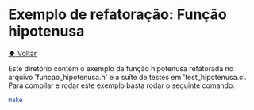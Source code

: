 # Exemplo de refatoração: Função hipotenusa

[:arrow_up: Voltar](https://github.com/Geofisicando/C-orientado-a-testes/blob/main/slides/README.md#aula-7---o-que-%C3%A9-refatora%C3%A7%C3%A3o-refatora%C3%A7%C3%A3o-da-fun%C3%A7%C3%A3o-hipotenusa)

Este diretório contém o exemplo da função hipotenusa refatorada no arquivo 'funcao_hipotenusa.h' e a suíte de testes em 'test_hipotenusa.c'.
Para compilar e rodar este exemplo basta rodar o seguinte comando:

```sh
make
```
